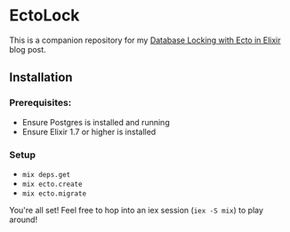 # EctoLock

This is a companion repository for my [Database Locking with Ecto in Elixir](https://medium.com/flatiron-labs/database-locking-with-ecto-in-elixir-9804cdbd1866) blog post.

## Installation

### Prerequisites:

- Ensure Postgres is installed and running
- Ensure Elixir 1.7 or higher is installed

### Setup

- `mix deps.get`
- `mix ecto.create`
- `mix ecto.migrate`

You're all set! Feel free to hop into an iex session (`iex -S mix`) to play around!
